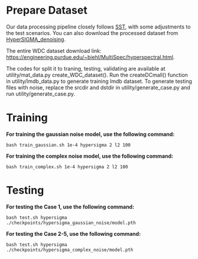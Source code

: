 # Prepare Dataset

Our data processing pipeline closely follows [SST](https://github.com/MyuLi/SST), with some adjustments to the test scenarios. 
You can also download the processed dataset from [HyperSIGMA_denoising](https://huggingface.co/datasets/WHU-Sigma/HyperSIGMA_Datasets/tree/main/HyperSIGMA_denoising).

The entire WDC dataset download link: https://engineering.purdue.edu/~biehl/MultiSpec/hyperspectral.html.

The codes for split it to traning, testing, validating are available at utility/mat_data.py create_WDC_dataset().  Run the createDCmall() function in utility/lmdb_data.py to generate training lmdb dataset. To generate testing files with noise, replace the srcdir and dstdir in utility/generate_case.py and run utility/generate_case.py.

# Training

**For training the gaussian noise model, use the following command:**
```
bash train_gaussian.sh 1e-4 hypersigma 2 l2 100
```

**For training the complex noise model, use the following command:**
```
bash train_complex.sh 1e-4 hypersigma 2 l2 100
```

# Testing
**For testing the Case 1, use the following command:**
```
bash test.sh hypersigma ./checkpoints/hypersigma_gaussian_noise/model.pth
```

**For testing the Case 2-5, use the following command:**
```
bash test.sh hypersigma ./checkpoints/hypersigma_complex_noise/model.pth
```
